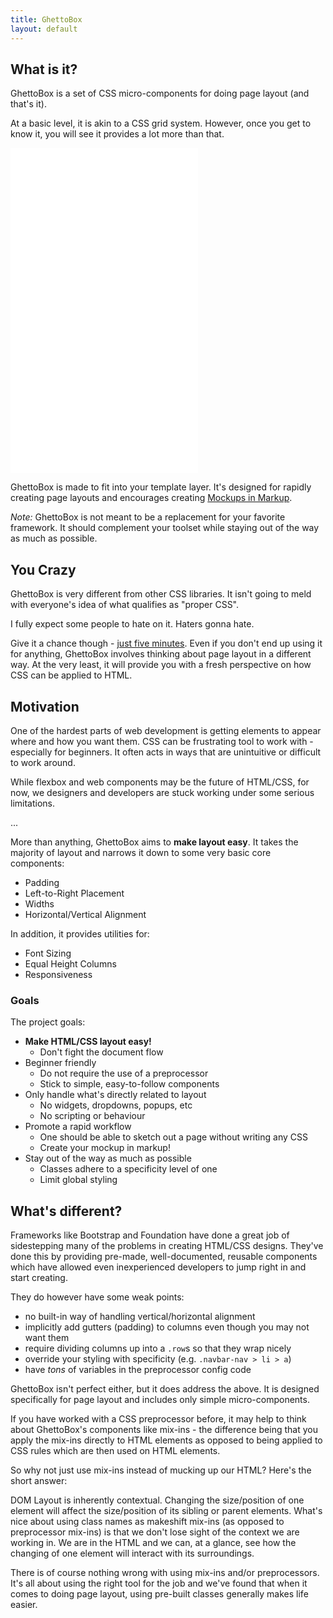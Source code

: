 ```yaml
---
title: GhettoBox
layout: default
---
```


## What is it?

GhettoBox is a set of CSS micro-components for doing page layout (and that's it).

At a basic level, it is akin to a CSS grid system. However, once you get to know it, you will see it provides a lot more than that.

<iframe style="height: 520px;" class="w-fill" src="demo-animation/" frameborder="0"></iframe>

GhettoBox is made to fit into your template layer. It's designed for rapidly creating page layouts and encourages creating [Mockups in Markup](#).

<div class="cs-2 pad-sm rnd-xs" markdown="1">

*Note:* GhettoBox is not meant to be a replacement for your favorite framework. It should complement your toolset while staying out of the way as much as possible.

</div>

## You Crazy

GhettoBox is very different from other CSS libraries. It isn't going to meld with everyone's idea of what qualifies as "proper CSS".

I fully expect some people to hate on it. Haters gonna hate.

Give it a chance though - [just five minutes](https://signalvnoise.com/posts/3124-give-it-five-minutes). Even if you don't end up using it for anything, GhettoBox involves thinking about page layout in a different way. At the very least, it will provide you with a fresh perspective on how CSS can be applied to HTML.

## Motivation

One of the hardest parts of web development is getting elements to appear where and how you want them. CSS can be frustrating tool to work with - especially for beginners. It often acts in ways that are unintuitive or difficult to work around.

While flexbox and web components may be the future of HTML/CSS, for now, we designers and developers are stuck working under some serious limitations.

...

More than anything, GhettoBox aims to **make layout easy**. It takes the majority of layout and narrows it down to some very basic core components:

- Padding
- Left-to-Right Placement
- Widths
- Horizontal/Vertical Alignment

In addition, it provides utilities for:

- Font Sizing
- Equal Height Columns
- Responsiveness

### Goals

The project goals:

- **Make HTML/CSS layout easy!**
	- Don't fight the document flow
- Beginner friendly
	- Do not require the use of a preprocessor
	- Stick to simple, easy-to-follow components
- Only handle what's directly related to layout
	- No widgets, dropdowns, popups, etc
	- No scripting or behaviour
- Promote a rapid workflow
	- One should be able to sketch out a page without writing any CSS
	- Create your mockup in markup!
- Stay out of the way as much as possible
	- Classes adhere to a specificity level of one
	- Limit global styling

## What's different?

Frameworks like Bootstrap and Foundation have done a great job of sidestepping many of the problems in creating HTML/CSS designs. They've done this by providing pre-made, well-documented, reusable components which have allowed even inexperienced developers to jump right in and start creating.

They do however have some weak points:

- no built-in way of handling vertical/horizontal alignment
- implicitly add gutters (padding) to columns even though you may not want them
- require dividing columns up into a `.row`s so that they wrap nicely
- override your styling with specificity (e.g. `.navbar-nav > li > a`)
- have _tons_ of variables in the preprocessor config code

GhettoBox isn't perfect either, but it does address the above. It is designed specifically for page layout and includes only simple micro-components.

If you have worked with a CSS preprocessor before, it may help to think about GhettoBox's components like mix-ins - the difference being that you apply the mix-ins directly to HTML elements as opposed to being applied to CSS rules which are then used on HTML elements.

So why not just use mix-ins instead of mucking up our HTML? Here's the short answer:

DOM Layout is inherently contextual. Changing the size/position of one element will affect the size/position of its sibling or parent elements. What's nice about using class names as makeshift mix-ins (as opposed to preprocessor mix-ins) is that we don't lose sight of the context we are working in. We are in the HTML and we can, at a glance, see how the changing of one element will interact with its surroundings.

There is of course nothing wrong with using mix-ins and/or preprocessors. It's all about using the right tool for the job and we've found that when it comes to doing page layout, using pre-built classes generally makes life easier.

<!-- ## Browser Support

GhettoBox is tested and works in ... -->